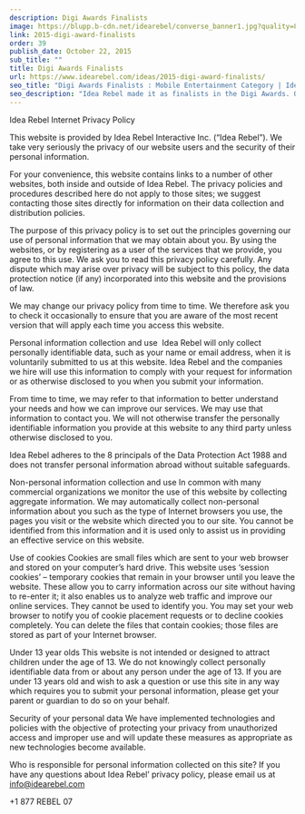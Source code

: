 ```yaml
---
description: Digi Awards Finalists
image: https://blupp.b-cdn.net/idearebel/converse_banner1.jpg?quality=80&width=800
link: 2015-digi-award-finalists
order: 39
publish_date: October 22, 2015
sub_title: ""
title: Digi Awards Finalists
url: https://www.idearebel.com/ideas/2015-digi-award-finalists/
seo_title: "Digi Awards Finalists : Mobile Entertainment Category | Idea Rebel"
seo_description: "Idea Rebel made it as finalists in the Digi Awards. Our mobile apps for Converse & Infinity were nominated in the category of Mobile Entertainment."
---
```


Idea Rebel Internet Privacy Policy

This website is provided by Idea Rebel Interactive Inc. (“Idea Rebel”). We take very seriously the privacy of our website users and the security of their personal information.

For your convenience, this website contains links to a number of other websites, both inside and outside of Idea Rebel. The privacy policies and procedures described here do not apply to those sites; we suggest contacting those sites directly for information on their data collection and distribution policies.

The purpose of this privacy policy is to set out the principles governing our use of personal information that we may obtain about you. By using the websites, or by registering as a user of the services that we provide, you agree to this use. We ask you to read this privacy policy carefully. Any dispute which may arise over privacy will be subject to this policy, the data protection notice (if any) incorporated into this website and the provisions of law.

We may change our privacy policy from time to time. We therefore ask you to check it occasionally to ensure that you are aware of the most recent version that will apply each time you access this website.

Personal information collection and use 
Idea Rebel will only collect personally identifiable data, such as your name or email address, when it is voluntarily submitted to us at this website. Idea Rebel and the companies we hire will use this information to comply with your request for information or as otherwise disclosed to you when you submit your information.

From time to time, we may refer to that information to better understand your needs and how we can improve our services. We may use that information to contact you. We will not otherwise transfer the personally identifiable information you provide at this website to any third party unless otherwise disclosed to you.

Idea Rebel adheres to the 8 principals of the Data Protection Act 1988 and does not transfer personal information abroad without suitable safeguards.

Non-personal information collection and use
In common with many commercial organizations we monitor the use of this website by collecting aggregate information. We may automatically collect non-personal information about you such as the type of Internet browsers you use, the pages you visit or the website which directed you to our site. You cannot be identified from this information and it is used only to assist us in providing an effective service on this website.

Use of cookies
Cookies are small files which are sent to your web browser and stored on your computer’s hard drive. This website uses ‘session cookies’ – temporary cookies that remain in your browser until you leave the website. These allow you to carry information across our site without having to re-enter it; it also enables us to analyze web traffic and improve our online services. They cannot be used to identify you. You may set your web browser to notify you of cookie placement requests or to decline cookies completely. You can delete the files that contain cookies; those files are stored as part of your Internet browser.

Under 13 year olds
This website is not intended or designed to attract children under the age of 13. We do not knowingly collect personally identifiable data from or about any person under the age of 13. If you are under 13 years old and wish to ask a question or use this site in any way which requires you to submit your personal information, please get your parent or guardian to do so on your behalf.

Security of your personal data
We have implemented technologies and policies with the objective of protecting your privacy from unauthorized access and improper use and will update these measures as appropriate as new technologies become available.

Who is responsible for personal information collected on this site?
If you have any questions about Idea Rebel’ privacy policy, please email us at info@idearebel.com

+1 877 REBEL 07
